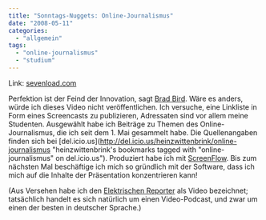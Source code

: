 ```yaml
---
title: "Sonntags-Nuggets: Online-Journalismus"
date: "2008-05-11"
categories: 
  - "allgemein"
tags: 
  - "online-journalismus"
  - "studium"
---
```


<script type="text/javascript" src="http://de.sevenload.com/pl/dZWzLd8/500x314"></script>

Link: [sevenload.com](http://de.sevenload.com/videos/dZWzLd8-Sonntags-Nuggets-Online-Journalismus "Sonntags-Nuggets: Online-Journalismus")

Perfektion ist der Feind der Innovation, sagt [Brad Bird](http://gigaom.com/2008/04/17/pixars-brad-bird-on-fostering-innovation/ "Pixar’s Brad Bird on Fostering Innovation - GigaOM"). Wäre es anders, würde ich dieses Video nicht veröffentlichen. Ich versuche, eine Linkliste in Form eines Screencasts zu publizieren, Adressaten sind vor allem meine Studenten. Ausgewählt habe ich Beiträge zu Themen des Online-Journalismus, die ich seit dem 1. Mai gesammelt habe. Die Quellenangaben finden sich bei [del.icio.us](http://del.icio.us/heinzwittenbrink/online-journalismus "heinzwittenbrink's bookmarks tagged with "online-journalismus" on del.icio.us"). Produziert habe ich mit [ScreenFlow](http://www.varasoftware.com/products/screenflow/ "Vara Software : ScreenFlow - Professional Screencasting Studio"). Bis zum nächsten Mal beschäftige ich mich so gründlich mit der Software, dass ich mich auf die Inhalte der Präsentation konzentrieren kann!

(Aus Versehen habe ich den [Elektrischen Reporter](http://www.elektrischer-reporter.de/ "Elektrischer Reporter") als Video bezeichnet; tatsächlich handelt es sich natürlich um einen Video-Podcast, und zwar um einen der besten in deutscher Sprache.)

